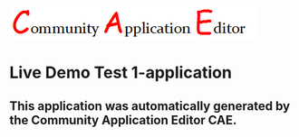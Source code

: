 ![CAE](https://github.com/GHProjectsTest/application-57/blob/master/img/logo.png)  

Live Demo Test 1-application
===================


This application was automatically generated by the Community Application Editor CAE.  
---------------
